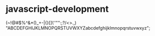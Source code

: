 # javascript-development
(~!@#$%^&*()_+-|{}[]\\''\"\":;?/<>.,)
"ABCDEFGHIJKLMNOPQRSTUVWXYZabcdefghijklmnopqrstuvwxyz";